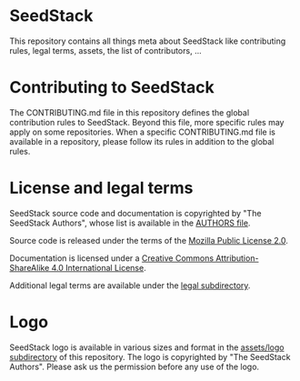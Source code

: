 # SeedStack

This repository contains all things meta about SeedStack like contributing rules, legal terms,
assets, the list of contributors, ...

# Contributing to SeedStack

The CONTRIBUTING.md file in this repository defines the global contribution rules to SeedStack. Beyond this file,
more specific rules may apply on some repositories. When a specific CONTRIBUTING.md file is available in a 
repository, please follow its rules in addition to the global rules.

# License and legal terms

SeedStack source code and documentation is copyrighted by "The SeedStack Authors", whose list is available in 
the [AUTHORS file](../../tree/master/AUTHORS). 

Source code is released under the terms of the [Mozilla Public License 2.0](https://www.mozilla.org/MPL/2.0/).

Documentation is licensed under a [Creative Commons Attribution-ShareAlike 4.0 International License](http://creativecommons.org/licenses/by-sa/4.0/).

Additional legal terms are available under the [legal subdirectory](../../tree/master/legal).

# Logo

SeedStack logo is available in various sizes and format in the [assets/logo subdirectory](../../tree/master/assets/logo) of this
repository. The logo is copyrighted by "The SeedStack Authors". Please ask us the permission before any use of the logo.
